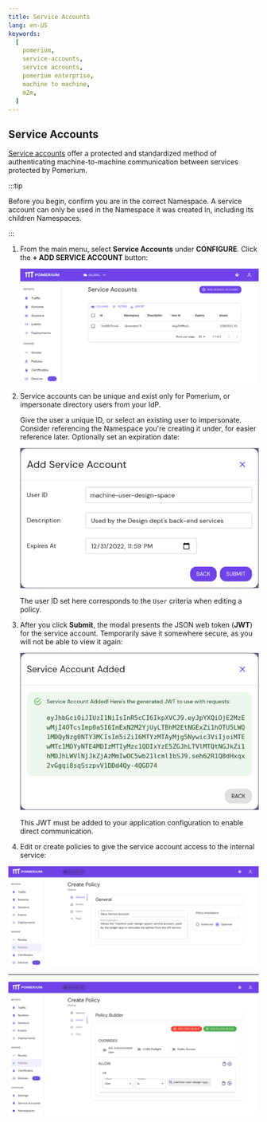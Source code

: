 ```yaml
---
title: Service Accounts
lang: en-US
keywords:
  [
    pomerium,
    service-accounts,
    service accounts,
    pomerium enterprise,
    machine to machine,
    m2m,
  ]
---
```

## Service Accounts

[Service accounts](/docs/capabilities/service-accounts.md) offer a protected and standardized method of authenticating machine-to-machine communication between services protected by Pomerium.

:::tip

Before you begin, confirm you are in the correct Namespace. A service account can only be used in the Namespace it was created in, including its children Namespaces.

:::

1. From the main menu, select **Service Accounts** under **CONFIGURE**. Click the **+ ADD SERVICE ACCOUNT** button:

   ![The Service Accounts page](./img/service-accounts/console-service-account.png)

1. Service accounts can be unique and exist only for Pomerium, or impersonate directory users from your IdP.

   Give the user a unique ID, or select an existing user to impersonate. Consider referencing the Namespace you're creating it under, for easier reference later. Optionally set an expiration date:

   ![Adding a unique service account](./img/service-accounts/create-service-account.png)

   The user ID set here corresponds to the `User` criteria when editing a policy.

1. After you click **Submit**, the modal presents the JSON web token (**JWT**) for the service account. Temporarily save it somewhere secure, as you will not be able to view it again:

   ![Service Account Added](./img/service-accounts/service-account-jwt.png)

   This JWT must be added to your application configuration to enable direct communication.

1. Edit or create policies to give the service account access to the internal service:

  ![An example policy for a service account](./img/service-accounts/create-policy-1.png)

  ---

  ![An example policy for a service account](./img/service-accounts/create-policy-2.png)
